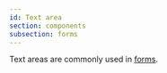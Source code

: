 ```yaml
---
id: Text area
section: components
subsection: forms
---
```


Text areas are commonly used in [forms](/components/form).
